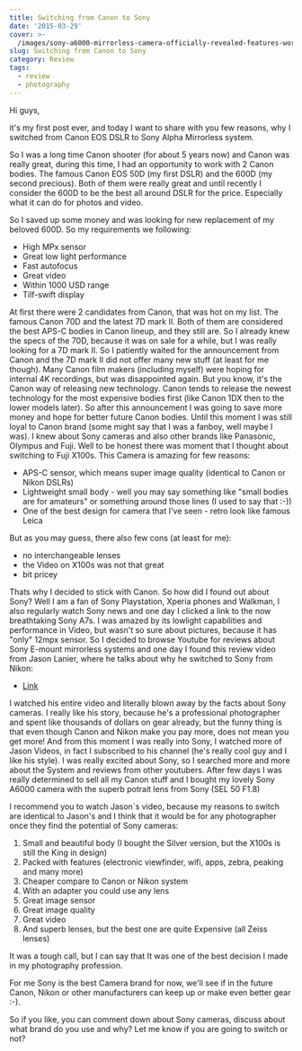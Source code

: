 ```yaml
---
title: Switching from Canon to Sony
date: '2015-03-29'
cover: >-
  /images/sony-a6000-mirrorless-camera-officially-revealed-features-world-s-fastest-af-426154-4.jpg
slug: Switching from Canon to Sony
category: Review
tags:
  - review
  - photography
---
```


Hi guys,

it's my first post ever, and today I want to share with you few reasons, why I switched from Canon EOS DSLR to Sony Alpha Mirrorless system.

So I was a long time Canon shooter (for about 5 years now) and Canon was really great, during this time, I had an opportunity to work with 2 Canon bodies. The famous Canon EOS 50D (my first DSLR) and the 600D (my second precious). Both of them were really great and until recently I consider the 600D to be the best all around DSLR for the price. Especially what it can do for photos and video.

So I saved up some money and was looking for new replacement of my beloved 600D. So my requirements we following:

- High MPx sensor
- Great low light performance
- Fast autofocus
- Great video
- Within 1000 USD range
- Tilf-swift display

At first there were 2 candidates from Canon, that was hot on my list. The famous Canon 70D and the latest 7D mark II. Both of them are considered the best APS-C bodies in Canon lineup, and they still are. So I already knew the specs of the 70D, because it was on sale for a while, but I was really looking for a 7D mark II. So I patiently waited for the announcement from Canon and the 7D mark II did not offer many new stuff (at least for me though). Many Canon film makers (including myself) were hoping for internal 4K recordings, but was disappointed again. But you know, it's the Canon way of releasing new technology. Canon tends to release the newest technology for the most expensive bodies first (like Canon 1DX then to the lower models later). So after this announcement I was going to save more money and hope for better future Canon bodies. Until this moment I was still loyal to Canon brand (some might say that I was a fanboy, well maybe I was). I knew about Sony cameras and also other brands like Panasonic, Olympus and Fuji. Well to be honest there was moment that I thought about switching to Fuji X100s. This Camera is amazing for few reasons:

- APS-C sensor, which means super image quality (identical to Canon or Nikon DSLRs)
- Lightweight small body - well you may say something like "small bodies are for amateurs" or something around those lines (I used to say that :-))
- One of the best design for camera that I've seen - retro look like famous Leica

But as you may guess, there also few cons (at least for me):

- no interchangeable lenses
- the Video on X100s was not that great
- bit pricey

Thats why I decided to stick with Canon. So how did I found out about Sony? Well I am a fan of Sony Playstation, Xperia phones and Walkman, I also regularly watch Sony news and one day I clicked a link to the now breathtaking Sony A7s. I was amazed by its lowlight capabilities and performance in Video, but wasn't so sure about pictures, because it has "only" 12mpx sensor. So I decided to browse Youtube for reviews about Sony E-mount mirrorless systems and one day I found this review video from Jason Lanier, where he talks about why he switched to Sony from Nikon:

- [Link](https://www.youtube.com/watch?v=7wM_5nROeaw '10 reasons to switch to Sony')

I watched his entire video and literally blown away by the facts about Sony cameras. I really like his story, because he's a professional photographer and spent like thousands of dollars on gear already, but the funny thing is that even though Canon and Nikon make you pay more, does not mean you get more! And from this moment I was really into Sony, I watched more of Jason Videos, in fact I subscribed to his channel (he's really cool guy and I like his style). I was really excited about Sony, so I searched more and more about the System and reviews from other youtubers. After few days I was really determined to sell all my Canon stuff and I bought my lovely Sony A6000 camera with the superb potrait lens from Sony (SEL 50 F1.8)

I recommend you to watch Jason\`s video, because my reasons to switch are identical to Jason's and I think that it would be for any photographer once they find the potential of Sony cameras:

1. Small and beautiful body (I bought the Silver version, but the X100s is still the King in design)
2. Packed with features (electronic viewfinder, wifi, apps, zebra, peaking and many more)
3. Cheaper compare to Canon or Nikon system
4. With an adapter you could use any lens
5. Great image sensor
6. Great image quality
7. Great video
8. And superb lenses, but the best one are quite Expensive (all Zeiss lenses)

It was a tough call, but I can say that It was one of the best decision I made in my photography profession.

For me Sony is the best Camera brand for now, we'll see if in the future Canon, Nikon or other manufacturers can keep up or make even better gear :-).

So if you like, you can comment down about Sony cameras, discuss about what brand do you use and why? Let me know if you are going to switch or not?

